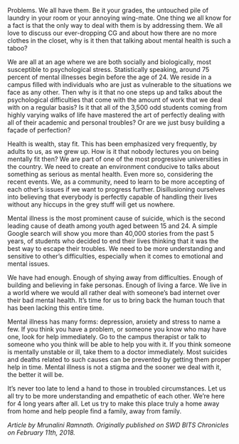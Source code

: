 <!-- TITLE: Hope -->
<!-- SUBTITLE: An opinion editorial by Mrunalini Ramnath. -->

Problems. We all have them. Be it your grades, the untouched pile of laundry in your room or your annoying wing-mate. One thing we all know for a fact is that the only way to deal with them is by addressing them. We all love to discuss our ever-dropping CG and about how there are no more clothes in the closet, why is it then that talking about mental health is such a taboo?

We are all at an age where we are both socially and biologically, most susceptible to psychological stress. Statistically speaking, around 75 percent of mental illnesses begin before the age of 24. We reside in a campus filled with individuals who are just as vulnerable to the situations we face as any other. Then why is it that no one steps up and talks about the psychological difficulties that come with the amount of work that we deal with on a regular basis? Is it that all of the 3,500 odd students coming from highly varying walks of life have mastered the art of perfectly dealing with all of their academic and personal troubles? Or are we just busy building a façade of perfection?

Health is wealth, stay fit. This has been emphasized very frequently, by adults to us, as we grew up. How is it that nobody lectures you on being mentally fit then? We are part of one of the most progressive universities in the country. We need to create an environment conducive to talks about something as serious as mental health. Even more so, considering the recent events. We, as a community, need to learn to be more accepting of each other’s issues if we want to progress further. Disillusioning ourselves into believing that everybody is perfectly capable of handling their lives without any hiccups in the grey stuff will get us nowhere.

Mental illness is the most prominent cause of suicide, which is the second leading cause of death among youth aged between 15 and 24. A simple Google search will show you more than 40,000 stories from the past 5 years, of students who decided to end their lives thinking that it was the best way to escape their troubles. We need to be more understanding and sensitive to other’s difficulties, especially when it comes to emotional and mental issues. 

We have had enough. Enough of shying away from difficulties. Enough of building and believing in fake personas. Enough of living a farce. We live in a world where we would all rather deal with someone’s bad internet over their bad mental health. It’s time for us to bring back the human touch that has been lacking this entire time.

Mental illness has many forms: depression, anxiety and stress to name a few. If you think you have a problem, or someone you know who may have one, look for help immediately. Go to the campus therapist or talk to someone who you think will be able to help you with it. If you think someone is mentally unstable or ill, take them to a doctor immediately. Most suicides and deaths related to such causes can be prevented by getting them proper help in time. Mental illness is not a stigma and the sooner we deal with it, the better it will be. 

It’s never too late to lend a hand to those in troubled circumstances. Let us all try to be more understanding and empathetic of each other. We’re here for 4 long years after all. Let us try to make this place truly a home away from home and help people find a family, away from family.

*Article by Mrunalini Ramnath. Originally published on SWD BITS Chronicles on February 11th, 2018.*